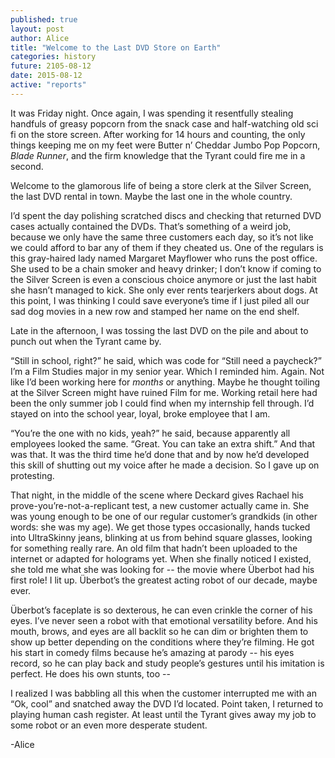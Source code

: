 ```yaml
---
published: true
layout: post
author: Alice
title: "Welcome to the Last DVD Store on Earth"
categories: history
future: 2105-08-12
date: 2015-08-12
active: "reports"
---
```



It was Friday night. Once again, I was spending it resentfully stealing handfuls of greasy popcorn from the snack case and half-watching old sci fi on the store screen. After working for 14 hours and counting, the only things keeping me on my feet were Butter n’ Cheddar Jumbo Pop Popcorn, _Blade Runner_, and the firm knowledge that the Tyrant could fire me in a second. 

Welcome to the glamorous life of being a store clerk at the Silver Screen, the last DVD rental in town. Maybe the last one in the whole country.

I’d spent the day polishing scratched discs and checking that returned DVD cases actually contained the DVDs. That’s something of a weird job, because we only have the same three customers each day, so it’s not like we could afford to bar any of them if they cheated us. One of the regulars is this gray-haired lady named Margaret Mayflower who runs the post office. She used to be a chain smoker and heavy drinker; I don’t know if coming to the Silver Screen is even a conscious choice anymore or just the last habit she hasn’t managed to kick. She only ever rents tearjerkers about dogs. At this point, I was thinking I could save everyone’s time if I just piled all our sad dog movies in a new row and stamped her name on the end shelf. 

Late in the afternoon, I was tossing the last DVD on the pile and about to punch out when the Tyrant came by. 

“Still in school, right?” he said, which was code for “Still need a paycheck?” I’m a Film Studies major in my senior year. Which I reminded him. Again. Not like I’d been working here for _months_ or anything. Maybe he thought toiling at the Silver Screen might have ruined Film for me. Working retail here had been the only summer job I could find when my internship fell through. I’d stayed on into the school year, loyal, broke employee that I am.

“You’re the one with no kids, yeah?” he said, because apparently all employees looked the same. “Great. You can take an extra shift.” And that was that. It was the third time he’d done that and by now he’d developed this skill of shutting out my voice after he made a decision. So I gave up on protesting.

That night, in the middle of the scene where Deckard gives Rachael his prove-you’re-not-a-replicant test, a new customer actually came in. She was young enough to be one of our regular customer’s grandkids (in other words: she was my age). We get those types occasionally, hands tucked into UltraSkinny jeans, blinking at us from behind square glasses, looking for something really rare. An old film that hadn’t been uploaded to the internet or adapted for holograms yet. When she finally noticed I existed, she told me what she was looking for -- the movie where Überbot had his first role! I lit up. Überbot’s the greatest acting robot of our decade, maybe ever.

Überbot’s faceplate is so dexterous, he can even crinkle the corner of his eyes. I’ve never seen a robot with that emotional versatility before. And his mouth, brows, and eyes are all backlit so he can dim or brighten them to show up better depending on the conditions where they’re filming. He got his start in comedy films because he’s amazing at parody -- his eyes record, so he can play back and study people’s gestures until his imitation is perfect. He does his own stunts, too -- 

I realized I was babbling all this when the customer interrupted me with an “Ok, cool” and snatched away the DVD I’d located. Point taken, I returned to playing human cash register. At least until the Tyrant gives away my job to some robot or an even more desperate student. 

-Alice
